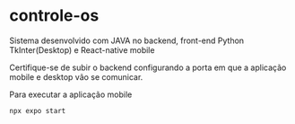 
# controle-os


Sistema desenvolvido com JAVA no backend, front-end Python TkInter(Desktop) e React-native mobile



Certifique-se de subir o backend configurando a porta em que a aplicação mobile e desktop vão se comunicar.

Para executar a aplicação mobile 

```
npx expo start
```















